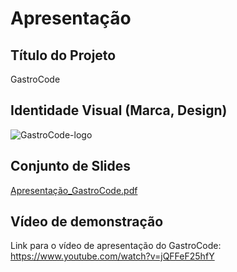 # Apresentação


## Título do Projeto

GastroCode

## Identidade Visual (Marca, Design)

![GastroCode-logo](https://github.com/ICEI-PUC-Minas-PMV-SI/pmv-si-2023-2-pe1-t1-gastrocode-pmv/assets/142272104/8a8228aa-b0cd-4d4b-a8a0-530d1c78eb4f)

## Conjunto de Slides

[Apresentação_GastroCode.pdf](https://github.com/ICEI-PUC-Minas-PMV-SI/pmv-si-2023-2-pe1-t1-gastrocode-pmv/files/13696664/Apresentacao_GastroCode.pdf)

 

## Vídeo de demonstração


Link para o vídeo de apresentação do GastroCode: https://www.youtube.com/watch?v=jQFFeF25hfY

